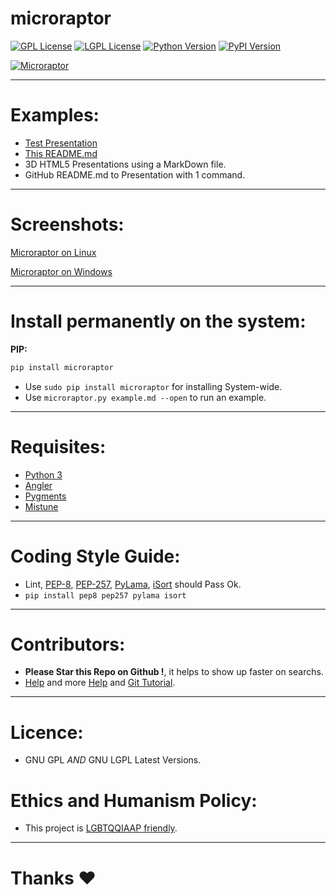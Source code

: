 # microraptor

[![GPL License](http://img.shields.io/badge/license-GPL-blue.svg)](http://opensource.org/licenses/GPL-3.0)
[![LGPL License](http://img.shields.io/badge/license-LGPL-blue.svg)](http://opensource.org/licenses/LGPL-3.0)
[![Python Version](https://img.shields.io/badge/Python-3-brightgreen.svg)](http://python.org)
[![PyPI Version](https://img.shields.io/pypi/v/microraptor.svg)](https://pypi.python.org/pypi/microraptor)

[![Microraptor](http://img.youtube.com/vi/-fyxUxGdrns/0.jpg)](http://www.youtube.com/watch?v=-fyxUxGdrns)

-----

# Examples:

- [Test Presentation](http://htmlpreview.github.io/?https://github.com/juancarlospaco/microraptor/blob/master/test-presentation.html)
- [This README.md](http://htmlpreview.github.io/?https://github.com/juancarlospaco/microraptor/blob/master/README-presentation.html)
- 3D HTML5 Presentations using a MarkDown file.
- GitHub README.md to Presentation with 1 command.

-----

# Screenshots:

[Microraptor on Linux](https://raw.githubusercontent.com/juancarlospaco/microraptor/master/microraptor-linux.jpg "Microraptor on Linux")


[Microraptor on Windows](https://raw.githubusercontent.com/juancarlospaco/microraptor/master/microraptor-windows.jpg "Microraptor on Windows")

-----

# Install permanently on the system:

**PIP:**
```bash
pip install microraptor
```
- Use `sudo pip install microraptor` for installing System-wide.
- Use `microraptor.py example.md --open` to run an example.

-----

# Requisites:

- [Python 3](https://www.python.org "Python Homepage")
- [Angler](https://github.com/juancarlospaco/anglerfish)
- [Pygments](http://pygments.org)
- [Mistune](http://mistune.readthedocs.io)

-----

# Coding Style Guide:

- Lint, [PEP-8](https://www.python.org/dev/peps/pep-0008), [PEP-257](https://www.python.org/dev/peps/pep-0257), [PyLama](https://github.com/klen/pylama#-pylama), [iSort](https://github.com/timothycrosley/isort) should Pass Ok. 
- `pip install pep8 pep257 pylama isort`

-----

# Contributors:

- **Please Star this Repo on Github !**, it helps to show up faster on searchs.
- [Help](https://help.github.com/articles/using-pull-requests) and more [Help](https://help.github.com/articles/fork-a-repo) and [Git Tutorial](https://try.github.io).

-----

# Licence:

- GNU GPL *AND* GNU LGPL Latest Versions.

# Ethics and Humanism Policy:

- This project is [LGBTQQIAAP friendly](http://www.urbandictionary.com/define.php?term=LGBTQQIAAP "Whats LGBTQQIAAP").

-----

<h1>Thanks &hearts;</h1>

